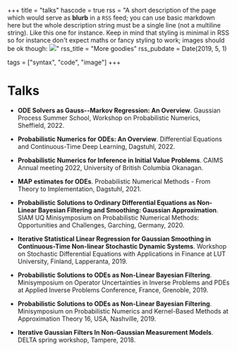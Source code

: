 +++
title = "talks"
hascode = true
rss = "A short description of the page which would serve as **blurb** in a `RSS` feed; you can use basic markdown here but the whole description string must be a single line (not a multiline string). Like this one for instance. Keep in mind that styling is minimal in RSS so for instance don't expect maths or fancy styling to work; images should be ok though: ![](https://upload.wikimedia.org/wikipedia/en/b/b0/Rick_and_Morty_characters.jpg)"
rss_title = "More goodies"
rss_pubdate = Date(2019, 5, 1)

tags = ["syntax", "code", "image"]
+++

# Talks 

* **ODE Solvers as Gauss--Markov Regression: An Overview**. Gaussian Process Summer School, Workshop on Probabilistic Numerics, Sheffield, 2022.

* **Probabilistic Numerics for ODEs: An Overview**. Differential Equations and Continuous-Time Deep Learning, Dagstuhl, 2022.

* **Probabilistic Numerics for Inference in Initial Value Problems**. CAIMS Annual meeting 2022, University of British Columbia Okanagan.

* **MAP estimates for ODEs**. Probabilistic Numerical Methods - From Theory to Implementation, Dagstuhl, 2021. 

* **Probabilistic Solutions to Ordinary Differential Equations as Non-Linear Bayesian Filtering and Smoothing: Gaussian Approximation**. SIAM UQ Minisymposium on Probabilistic Numerical Methods: Opportunities and Challenges, Garching, Germany, 2020.

* **Iterative Statistical Linear Regression for Gaussian Smoothing in Continuous-Time Non-linear Stochastic Dynamic Systems**. Workshop on Stochastic Differential Equations with Applications in Finance at LUT University, Finland, Lapperanta, 2019. 

* **Probabilistic Solutions to ODEs as Non-Linear Bayesian Filtering**. Minisymposium on Operator Uncertainties in Inverse Problems and PDEs at Applied Inverse Problems Conference, France, Grenoble, 2019. 

* **Probabilistic Solutions to ODEs as Non-Linear Bayesian Filtering**. Minisymposium on Probabilistic Numerics and Kernel-Based Methods at Approximation Theory 16, USA, Nashville, 2019. 

* **Iterative Gaussian Filters In Non-Gaussian Measurement Models**. DELTA spring workshop, Tampere, 2018.
